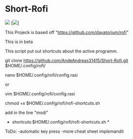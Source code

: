 # Short-Rofi

[![][License]][L-link]
[![][Version]]

This Projeck is based off "https://github.com/davatorium/rofi"

This is in beta

This script put out shortcuts about the active programm.


git clone https://github.com/AndeAndreas31415/Short-Rofi.git $HOME/.config/rofi/


nano $HOME/.config/rofi/config.rasi

or

vim $HOME/.config/rofi/config.rasi

chmod +x $HOME/.config/rofi/rofi-shortcuts.sh

add in the line "modi"
* shortcuts:$HOME/.config/rofi/rofi-shortcuts.sh *

ToDo:
-automatic key press
-more cheat sheet implemandit

<!-- Variables for this Readme file-->

[License]: https://img.shields.io/badge/license-MIT-blue.svg
[Version]: https://img.shields.io/badge/Version-Alpha-red
[L-link]: ./LICENSE
